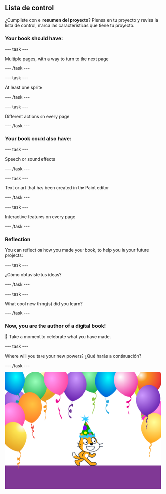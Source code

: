 ## Lista de control

¿Cumpliste con el **resumen del proyecto**? Piensa en tu proyecto y revisa la lista de control, marca las características que tiene tu proyecto.

### Your book should have:

--- task ---

Multiple pages, with a way to turn to the next page

--- /task ---

--- task ---

At least one sprite

--- /task ---

--- task ---

Different actions on every page

--- /task ---

### Your book could also have:

--- task ---

Speech or sound effects

--- /task ---

--- task ---

Text or art that has been created in the Paint editor

--- /task ---

--- task ---

Interactive features on every page

--- /task ---

### Reflection

You can reflect on how you made your book, to help you in your future projects:

--- task ---

¿Cómo obtuviste tus ideas?

--- /task ---

--- task ---

What cool new thing(s) did you learn?

--- /task ---

### Now, you are the author of a digital book!

🎉 Take a moment to celebrate what you have made.

--- task ---

Where will you take your new powers? ¿Qué harás a continuación?

--- /task ---

![The Scratch Cat wearing a party hat.](images/reflect.png)

